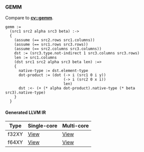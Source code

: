 ### GEMM
Compare to **[cv::gemm](http://docs.opencv.org/modules/core/doc/operations_on_arrays.html#gemm)**.

    gemm :=
      (src1 src2 alpha src3 beta) :->
      {
        (assume (== src2.rows src1.columns))
        (assume (== src1.rows src3.rows))
        (assume (== src2.columns src3.columns))
        dst := (src3.type.not-indirect 1 src3.columns src3.rows)
        len := src1.columns
        (dst src1 src2 alpha src3 beta len) :=>
        {
          native-type := dst.element-type
          dot-product := (dot (-> i (src1 0 i y))
                              (-> i (src2 0 x i))
                              len)
          dst :<- (+ (* alpha dot-product).native-type (* beta src3).native-type)
        }
      }

#### Generated LLVM IR
| Type   | Single-core | Multi-core |
|--------|-------------|------------|
| f32XY  | [View](https://raw.githubusercontent.com/biometrics/likely/gh-pages/ir/benchmarks/gemm_f32XY__f32XY_f32XY_f64_f32XY_f64_.ll) | [View](https://raw.githubusercontent.com/biometrics/likely/gh-pages/ir/benchmarks/gemm_f32XY__f32XY_f32XY_f64_f32XY_f64__m.ll) |
| f64XY  | [View](https://raw.githubusercontent.com/biometrics/likely/gh-pages/ir/benchmarks/gemm_f64XY__f64XY_f64XY_f64_f64XY_f64_.ll) | [View](https://raw.githubusercontent.com/biometrics/likely/gh-pages/ir/benchmarks/gemm_f64XY__f64XY_f64XY_f64_f64XY_f64__m.ll) |
